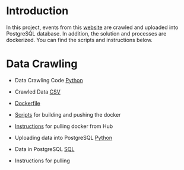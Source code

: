 # Introduction

In this project, events from this [website](https://www.lucernefestival.ch/en/program/summer-festival-23) are crawled and uploaded into PostgreSQL database. In addition, the solution and processes are dockerized. You can find the scripts and instructions below.

# Data Crawling

- Data Crawling Code [Python](https://github.com/alkimcelik/future_demand_case/blob/main/data_crawling.py)
- Crawled Data [CSV](https://github.com/alkimcelik/future_demand_case/blob/main/crawled_data.csv)
- [Dockerfile](https://github.com/alkimcelik/future_demand_case/blob/main/Dockerfile)
- [Scripts](https://github.com/alkimcelik/future_demand_case/blob/main/building_docker_data_crawling.md) for building and pushing the docker
- [Instructions](https://github.com/alkimcelik/future_demand_case/blob/main/data_crawling_docker_instructions.md) for pulling docker from Hub


- Uploading data into PostgreSQL [Python](https://github.com/alkimcelik/future_demand_case/blob/main/uploading_data_to_postgresql.py)
- Data in PostgreSQL [SQL](https://github.com/alkimcelik/future_demand_case/blob/main/future_demand_case_alkim.sql)
- Instructions for pulling 

